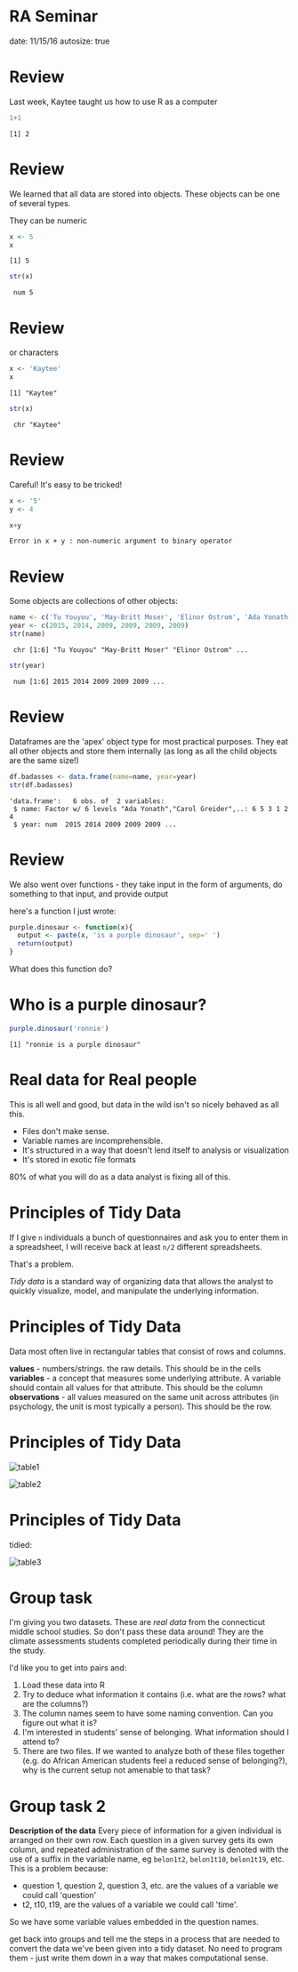 RA Seminar
========================================================
date: 11/15/16
autosize: true

Review
========================================================

Last week, Kaytee taught us how to use R as a computer


```r
1+1
```

```
[1] 2
```

Review
========================================================

We learned that all data are stored into objects. These objects can be one of several types. 

They can be numeric

```r
x <- 5
x
```

```
[1] 5
```

```r
str(x)
```

```
 num 5
```

Review
========================================================

or characters

```r
x <- 'Kaytee'
x
```

```
[1] "Kaytee"
```

```r
str(x)
```

```
 chr "Kaytee"
```

Review
========================================================

Careful! It's easy to be tricked!  

```r
x <- '5'
y <- 4
```


```r
x+y
```

`Error in x + y : non-numeric argument to binary operator`

Review
========================================================

Some objects are collections of other objects:


```r
name <- c('Tu Youyou', 'May-Britt Moser', 'Elinor Ostrom', 'Ada Yonath', 'Carol Greider', 'Elizabeth Blackburn')
year <- c(2015, 2014, 2009, 2009, 2009, 2009)
str(name)
```

```
 chr [1:6] "Tu Youyou" "May-Britt Moser" "Elinor Ostrom" ...
```

```r
str(year)
```

```
 num [1:6] 2015 2014 2009 2009 2009 ...
```

Review
========================================================

Dataframes are the 'apex' object type for most practical purposes. They eat all other objects and store them internally (as long as all the child objects are the same size!)


```r
df.badasses <- data.frame(name=name, year=year)
str(df.badasses)
```

```
'data.frame':	6 obs. of  2 variables:
 $ name: Factor w/ 6 levels "Ada Yonath","Carol Greider",..: 6 5 3 1 2 4
 $ year: num  2015 2014 2009 2009 2009 ...
```

Review
========================================================

We also went over functions - they take input in the form of arguments, do something to that input, and provide output

here's a function I just wrote:

```r
purple.dinosaur <- function(x){
  output <- paste(x, 'is a purple dinosaur', sep=' ')
  return(output)
}
```

What does this function do?

Who is a purple dinosaur?
========================================================


```r
purple.dinosaur('ronnie')
```

```
[1] "ronnie is a purple dinosaur"
```

Real data for Real people
========================================================
This is all well and good, but data in the wild isn't so nicely behaved as all this.

- Files don't make sense.
- Variable names are incomprehensible.
- It's structured in a way that doesn't lend itself to analysis or visualization
- It's stored in exotic file formats

80% of what you will do as a data analyst is fixing all of this.

Principles of Tidy Data
========================================================
If I give `n` individuals a bunch of questionnaires and ask you to enter them in a spreadsheet, I will receive back at least `n/2` different spreadsheets.

That's a problem.

*Tidy data* is a standard way of organizing data that allows the analyst to quickly visualize, model, and manipulate the underlying information.

Principles of Tidy Data
========================================================
Data most often live in rectangular tables that consist of rows and columns. 

**values** - numbers/strings. the raw details. This should be in the cells  
**variables** - a concept that measures some underlying attribute. A variable should contain all values for that attribute. This should be the column  
**observations** - all values measured on the same unit across attributes (in psychology, the unit is most typically a person). This should be the row.  

Principles of Tidy Data
========================================================
![table1](../Images/table1.png)

![table2](../Images/table2.png)

Principles of Tidy Data
========================================================

tidied:

![table3](../Images/table3.png)

Group task
========================================================

I'm giving you two datasets. These are *real data* from the connecticut middle school studies. So don't pass these data around! They are the climate assessments students completed periodically during their time in the study.

I'd like you to get into pairs and:

1. Load these data into R
2. Try to deduce what information it contains (i.e. what are the rows? what are the columns?)
3. The column names seem to have some naming convention. Can you figure out what it is?
4. I'm interested in students' sense of belonging. What information should I attend to?
5. There are two files. If we wanted to analyze both of these files together (e.g. do African American students feel a reduced sense of belonging?), why is the current setup not amenable to that task?

Group task 2
========================================================

**Description of the data**
Every piece of information for a given individual is arranged on their own row. Each question in a given survey gets its own column, and repeated administration of the same survey is denoted with the use of a suffix in the variable name, eg `belon1t2`, `belon1t10`, `belon1t19`, etc. This is a problem because:  

- question 1, question 2, question 3, etc. are the values of a variable we could call 'question'
- t2, t10, t19, are the values of a variable we could call 'time'.

So we have some variable values embedded in the question names.

get back into groups and tell me the steps in a process that are needed to convert the data we've been given into a tidy dataset. No need to program them - just write them down in a way that makes computational sense.
